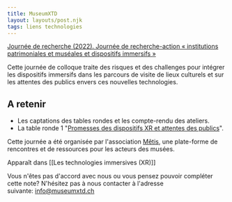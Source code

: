 ```yaml
---
title: MuseumXTD
layout: layouts/post.njk
tags: liens technologies
---
```


[Journée de recherche (2022). Journée de recherche-action « institutions patrimoniales et muséales et dispositifs immersifs »](https://metis-lab.com/2021/12/05/journee-de-recherche-action-institutions-patrimoniales-et-museales-et-dispositifs-immersifs/)

Cette journée de colloque traite des risques et des challenges pour intégrer les dispositifs immersifs dans les parcours de visite de lieux culturels et sur les attentes des publics envers ces nouvelles technologies.

## A retenir
- Les captations des tables rondes et les compte-rendu des ateliers. 
- La table ronde 1 "[Promesses des dispositifs XR et attentes des publics](https://metis-lab.com/2022/07/13/captations-de-la-journee-de-recherche-action-institutions-patrimoniales-et-museales-et-dispositifs-immersifs/)". 
  
Cette journée a été organisée par l'association [Mêtis](https://metis-lab.com/), une plate-forme de rencontres et de ressources pour les acteurs des musées. 


Apparaît dans [[Les technologies immersives (XR)]]

Vous n'êtes pas d'accord avec nous ou vous pensez pouvoir compléter cette note? N'hésitez pas à nous contacter à l'adresse suivante: [info@museumxtd.ch](mailto:info@museumxtd.ch)

